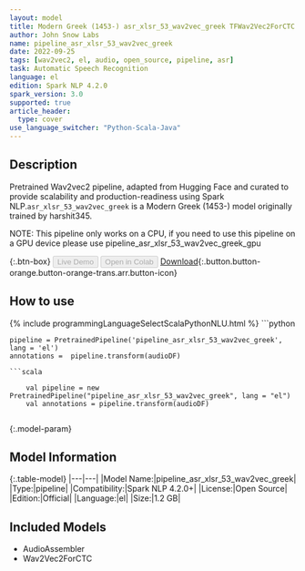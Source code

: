 ```yaml
---
layout: model
title: Modern Greek (1453-) asr_xlsr_53_wav2vec_greek TFWav2Vec2ForCTC from harshit345
author: John Snow Labs
name: pipeline_asr_xlsr_53_wav2vec_greek
date: 2022-09-25
tags: [wav2vec2, el, audio, open_source, pipeline, asr]
task: Automatic Speech Recognition
language: el
edition: Spark NLP 4.2.0
spark_version: 3.0
supported: true
article_header:
  type: cover
use_language_switcher: "Python-Scala-Java"
---
```


## Description

Pretrained Wav2vec2  pipeline, adapted from Hugging Face and curated to provide scalability and production-readiness using Spark NLP.`asr_xlsr_53_wav2vec_greek` is a Modern Greek (1453-) model originally trained by harshit345.

NOTE: This pipeline only works on a CPU, if you need to use this pipeline on a GPU device please use pipeline_asr_xlsr_53_wav2vec_greek_gpu

{:.btn-box}
<button class="button button-orange" disabled>Live Demo</button>
<button class="button button-orange" disabled>Open in Colab</button>
[Download](https://s3.amazonaws.com/auxdata.johnsnowlabs.com/public/models/pipeline_asr_xlsr_53_wav2vec_greek_el_4.2.0_3.0_1664109717228.zip){:.button.button-orange.button-orange-trans.arr.button-icon}

## How to use



<div class="tabs-box" markdown="1">
{% include programmingLanguageSelectScalaPythonNLU.html %}
```python

    pipeline = PretrainedPipeline('pipeline_asr_xlsr_53_wav2vec_greek', lang = 'el')
    annotations =  pipeline.transform(audioDF)
    
```
```scala

    val pipeline = new PretrainedPipeline("pipeline_asr_xlsr_53_wav2vec_greek", lang = "el")
    val annotations = pipeline.transform(audioDF)
    
```
</div>

{:.model-param}
## Model Information

{:.table-model}
|---|---|
|Model Name:|pipeline_asr_xlsr_53_wav2vec_greek|
|Type:|pipeline|
|Compatibility:|Spark NLP 4.2.0+|
|License:|Open Source|
|Edition:|Official|
|Language:|el|
|Size:|1.2 GB|

## Included Models

- AudioAssembler
- Wav2Vec2ForCTC